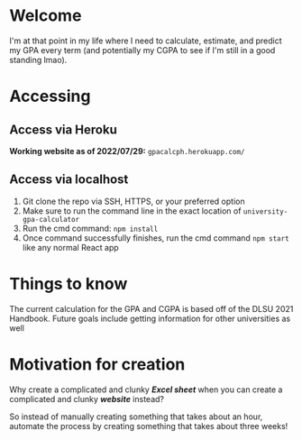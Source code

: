 # Welcome
I'm at that point in my life where I need to calculate, estimate, and predict my GPA every term (and potentially my CGPA to see if I'm still in a good standing lmao). 

# Accessing
## Access via Heroku
**Working website as of 2022/07/29:** `gpacalcph.herokuapp.com/`

## Access via localhost
1. Git clone the repo via SSH, HTTPS, or your preferred option
2. Make sure to run the command line in the exact location of `
university-gpa-calculator `
3. Run the cmd command: `npm install`
4. Once command successfully finishes, run the cmd command `npm start` like any normal React app

# Things to know
The current calculation for the GPA and CGPA is based off of the DLSU 2021 Handbook. Future goals include getting information for other universities as well

# Motivation for creation
Why create a complicated and clunky ***Excel sheet*** when you can create a complicated and clunky ***website*** instead? 

So instead of manually creating something that takes about an hour, automate the process by creating something that takes about three weeks!

